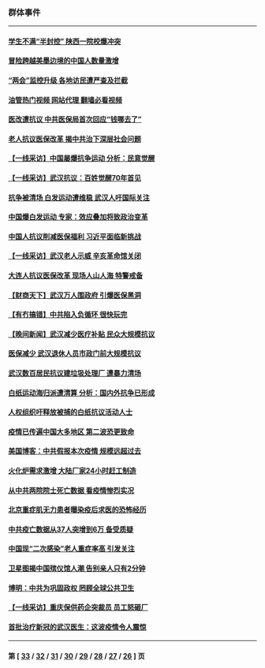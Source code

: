 ### 群体事件
---
#### [学生不满“半封控” 陕西一院校爆冲突](../../pages/ncid279/n13946647.md?03221245) 
#### [冒险跨越美墨边境的中国人数量激增](../../pages/ncid279/n13946742.md?03221245) 
#### [“两会”监控升级 各地访民遭严查及拦截](../../pages/ncid279/n13942702.md?03221245) 
#### [油管热门视频 网站代理 翻墙必看视频](http://138.2.39.72:81/youtube.html?epic-marker?03221245)
#### [医改遭抗议 中共医保局首次回应“钱哪去了”](../../pages/ncid279/n13938290.md?03221245) 
#### [老人抗议医保改革 揭中共治下深层社会问题](../../pages/ncid279/n13934963.md?03221245) 
#### [【一线采访】中国屡爆抗争运动 分析：民意觉醒](../../pages/ncid279/n13934024.md?03221245) 
#### [【一线采访】武汉抗议：百姓觉醒70年首见](../../pages/ncid279/n13931265.md?03221245) 
#### [抗争被清场 白发运动遭维稳 武汉人吁国际关注](../../pages/ncid279/n13931147.md?03221245) 
#### [中国爆白发运动 专家：效应叠加将致政治变革](../../pages/ncid279/n13931004.md?03221245) 
#### [中国人抗议削减医保福利 习近平面临新挑战](../../pages/ncid279/n13930530.md?03221245) 
#### [【一线采访】武汉老人示威 辛亥革命馆关闭](../../pages/ncid279/n13930368.md?03221245) 
#### [大连人抗议医保改革 现场人山人海 特警戒备](../../pages/ncid279/n13930248.md?03221245) 
#### [【财商天下】武汉万人围政府 引爆医保黑洞](../../pages/ncid279/n13927281.md?03221245) 
#### [【有冇搞错】中共陷入负循环 很快玩完](../../pages/ncid279/n13926140.md?03221245) 
#### [【晚间新闻】武汉减少医疗补贴 民众大规模抗议](../../pages/ncid279/n13925524.md?03221245) 
#### [医保减少 武汉退休人员市政门前大规模抗议](../../pages/ncid279/n13925389.md?03221245) 
#### [武汉数百居民抗议建垃圾处理厂 遭暴力清场](../../pages/ncid279/n13922269.md?03221245) 
#### [白纸运动海归派遭清算 分析：国内外抗争已形成](../../pages/ncid279/n13919416.md?03221245) 
#### [人权组织吁释放被捕的白纸抗议活动人士](../../pages/ncid279/n13917517.md?03221245) 
#### [疫情已传遍中国大多地区 第二波恐更致命](../../pages/ncid279/n13914332.md?03221245) 
#### [美国博客：中共假报本次疫情 规模远超过去](../../pages/ncid279/n13912604.md?03221245) 
#### [火化炉需求激增 大陆厂家24小时赶工制造](../../pages/ncid279/n13912205.md?03221245) 
#### [从中共两院院士死亡数据 看疫情惨烈实况](../../pages/ncid279/n13910619.md?03221245) 
#### [北京重症肌无力患者曝染疫后求医的恐怖经历](../../pages/ncid279/n13909480.md?03221245) 
#### [中共疫亡数据从37人突增到6万 备受质疑](../../pages/ncid279/n13907051.md?03221245) 
#### [中国现“二次感染”老人重症率高 引发关注](../../pages/ncid279/n13906493.md?03221245) 
#### [卫星图揭中国殡仪馆人潮 告别亲人只有2分钟](../../pages/ncid279/n13904053.md?03221245) 
#### [博明：中共为巩固政权 罔顾全球公共卫生](../../pages/ncid279/n13901752.md?03221245) 
#### [【一线采访】重庆保供药企突裁员 员工怒砸厂](../../pages/ncid279/n13901673.md?03221245) 
#### [首批治疗新冠的武汉医生：这波疫情令人震惊](../../pages/ncid279/n13900313.md?03221245) 

---
#### 第 [ [33](./33.md?03221245) / [32](./32.md?03221245) / [31](./31.md?03221245) / [30](./30.md?03221245) / [29](./29.md?03221245) / [28](./28.md?03221245) / [27](./27.md?03221245) / [26](./26.md?03221245) ] 页
